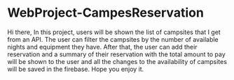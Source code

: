 # WebProject-CampesReservation
Hi there,
In this project, users will be shown the list of campsites that I get from an API. The user can filter the campsites by the number of available nights and equipment they have. After that, the user can add their reservation and a summary of their reservation with the total amount to pay will be shown to the user and all the changes to the availability of campsites will be saved in the firebase.
Hope you enjoy it.
